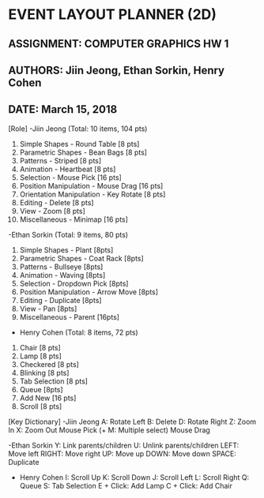 # EVENT LAYOUT PLANNER (2D)
## ASSIGNMENT: COMPUTER GRAPHICS HW 1
## AUTHORS: Jiin Jeong, Ethan Sorkin, Henry Cohen
## DATE: March 15, 2018

[Role]
-Jiin Jeong (Total: 10 items, 104 pts)
1. Simple Shapes - Round Table [8 pts]
2. Parametric Shapes - Bean Bags [8 pts]
3. Patterns - Striped [8 pts]
4. Animation - Heartbeat [8 pts]
5. Selection - Mouse Pick [16 pts]
6. Position Manipulation - Mouse Drag [16 pts]
7. Orientation Manipulation - Key Rotate [8 pts]
8. Editing - Delete [8 pts]
9. View - Zoom [8 pts]
10. Miscellaneous - Minimap [16 pts]

-Ethan Sorkin (Total: 9 items, 80 pts)
1. Simple Shapes - Plant [8pts]
2. Parametric Shapes - Coat Rack [8pts]
3. Patterns - Bullseye [8pts] 
4. Animation - Waving [8pts]
5. Selection - Dropdown Pick [8pts]
6. Position Manipulation - Arrow Move [8pts]
8. Editing - Duplicate [8pts]
9. View - Pan [8pts]
10. Miscellaneous - Parent [16pts]

- Henry Cohen (Total: 8 items, 72 pts)
1. Chair [8 pts]
2. Lamp [8 pts]
3. Checkered [8 pts]
4. Blinking [8 pts]
5. Tab Selection [8 pts]
7. Queue [8pts]
8. Add New [16 pts]
9. Scroll [8 pts]

[Key Dictionary]
-Jiin Jeong
A: Rotate Left
B: Delete
D: Rotate Right
Z: Zoom In
X: Zoom Out
Mouse Pick (+ M: Multiple select)
Mouse Drag

-Ethan Sorkin
Y: Link parents/children
U: Unlink parents/children
LEFT: Move left
RIGHT: Move right
UP: Move up
DOWN: Move down
SPACE: Duplicate

- Henry Cohen
I: Scroll Up
K: Scroll Down
J: Scroll Left
L: Scroll Right
Q: Queue
S: Tab Selection
E + Click: Add Lamp
C + Click: Add Chair
